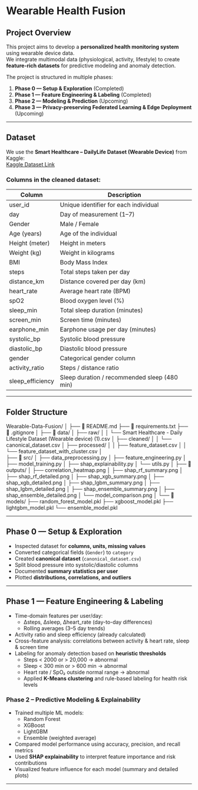 # Wearable Health Fusion

## Project Overview

This project aims to develop a **personalized health monitoring system** using wearable device data.  
We integrate multimodal data (physiological, activity, lifestyle) to create **feature-rich datasets** for predictive modeling and anomaly detection.

The project is structured in multiple phases:

1. **Phase 0 — Setup & Exploration** (Completed)  
2. **Phase 1 — Feature Engineering & Labeling** (Completed)  
3. **Phase 2 — Modeling & Prediction** (Upcoming)  
4. **Phase 3 — Privacy-preserving Federated Learning & Edge Deployment** (Upcoming)

---

## Dataset

We use the **Smart Healthcare – DailyLife Dataset (Wearable Device)** from Kaggle:  
[Kaggle Dataset Link](https://www.kaggle.com/datasets/mdimammahdi/smart-healthcare-dailylife-dataset-wearable-device?resource=download)

### Columns in the cleaned dataset:

| Column                 | Description                                     |
|------------------------|-------------------------------------------------|
| user_id                | Unique identifier for each individual          |
| day                    | Day of measurement (1–7)                        |
| Gender                 | Male / Female                                   |
| Age (years)            | Age of the individual                           |
| Height (meter)         | Height in meters                                |
| Weight (kg)            | Weight in kilograms                             |
| BMI                    | Body Mass Index                                 |
| steps                  | Total steps taken per day                        |
| distance_km            | Distance covered per day (km)                  |
| heart_rate             | Average heart rate (BPM)                        |
| spO2                   | Blood oxygen level (%)                           |
| sleep_min              | Total sleep duration (minutes)                  |
| screen_min             | Screen time (minutes)                           |
| earphone_min           | Earphone usage per day (minutes)                |
| systolic_bp            | Systolic blood pressure                          |
| diastolic_bp           | Diastolic blood pressure                         |
| gender                 | Categorical gender column                        |
| activity_ratio         | Steps / distance ratio                           |
| sleep_efficiency       | Sleep duration / recommended sleep (480 min)   |

---

## Folder Structure

Wearable-Data-Fusion/
│
├── 📄 README.md
├── 📄 requirements.txt
├── 📄 .gitignore
│
├── 📁 data/
│   ├── raw/
│   │   └── Smart Healthcare - Daily Lifestyle Dataset (Wearable device) (1).csv
│   ├── cleaned/
│   │   └── canonical_dataset.csv
│   ├── processed/
│   │   ├── feature_dataset.csv
│   │   └── feature_dataset_with_cluster.csv
│   
├── 📁 src/
│   ├── data_preprocessing.py
│   ├── feature_engineering.py
│   ├── model_training.py
│   ├── shap_explainability.py
│   └── utils.py
│
├── 📁 outputs/
│   ├── correlation_heatmap.png
│   ├── shap_rf_summary.png
│   ├── shap_rf_detailed.png
│   ├── shap_xgb_summary.png
│   ├── shap_xgb_detailed.png
│   ├── shap_lgbm_summary.png
│   ├── shap_lgbm_detailed.png
│   ├── shap_ensemble_summary.png
│   ├── shap_ensemble_detailed.png
│   └── model_comparison.png
│
└── 📁 models/
    ├── random_forest_model.pkl
    ├── xgboost_model.pkl
    ├── lightgbm_model.pkl
    └── ensemble_model.pkl

---

## Phase 0 — Setup & Exploration

- Inspected dataset for **columns, units, missing values**  
- Converted categorical fields (`Gender`) to `category`  
- Created **canonical dataset** (`canonical_dataset.csv`)  
- Split blood pressure into systolic/diastolic columns  
- Documented **summary statistics per user**  
- Plotted **distributions, correlations, and outliers**  

---

## Phase 1 — Feature Engineering & Labeling

- Time-domain features per user/day:  
  - Δsteps, Δsleep, Δheart_rate (day-to-day differences)  
  - Rolling averages (3–5 day trends)  
- Activity ratio and sleep efficiency (already calculated)  
- Cross-feature analysis: correlations between activity & heart rate, sleep & screen time  
- Labeling for anomaly detection based on **heuristic thresholds**  
  - Steps < 2000 or > 20,000 → abnormal  
  - Sleep < 300 min or > 600 min → abnormal  
  - Heart rate / SpO₂ outside normal range → abnormal
  -  Applied **K-Means clustering** and rule-based labeling for health risk levels 

### **Phase 2 – Predictive Modeling & Explainability**
- Trained multiple ML models:
  - Random Forest
  - XGBoost
  - LightGBM  
  - Ensemble (weighted average)
- Compared model performance using accuracy, precision, and recall metrics  
- Used **SHAP explainability** to interpret feature importance and risk contributions  
- Visualized feature influence for each model (summary and detailed plots)

---
